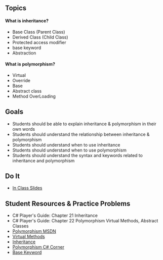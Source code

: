 ## Topics
#### What is inheritance?
- Base Class (Parent Class)
- Derived Class (Child Class)
- Protected access modifier
- base keyword
- Abstraction

#### What is polymorphism?
- Virtual 
- Override 
- Base
- Abstract class 
- Method OverLoading

## Goals
- Students should be able to explain inheritance & polymorphism in their own words
- Students should understand the relationship between inheritance & polymorphism
- Students should understand when to use inheritance
- Students should understand when to use polymorphism
- Students should understand the syntax and keywords related to inheritance and polymorphism

## Do It
- [In Class Slides](https://docs.google.com/presentation/d/17WM4gT6L5uKMIbb3vCOULNriJxLvPVUruUKOxVZU9Ew/edit?usp=sharing)

## Student Resources & Practice Problems
- C# Player's Guide: Chapter 21 Inheritance
- C# Player's Guide: Chapter 22 Polymorphism Virtual Methods, Abstract Classes
- [Polymorphism MSDN](https://msdn.microsoft.com/en-us/library/ms173152.aspx)
- [Virtual Methods](https://www.dotnetperls.com/virtual)
- [Inheritance](https://www.dotnetperls.com/inheritance)
- [Polymorphism C# Corner](http://www.c-sharpcorner.com/UploadFile/puranindia/polymorphism-in-C-Sharp/)
- [Base Keyword](https://www.dotnetperls.com/base)

